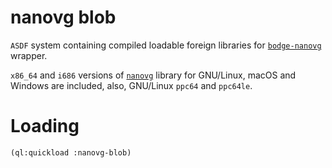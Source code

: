 # nanovg blob

`ASDF` system containing compiled loadable foreign libraries for
[`bodge-nanovg`](https://github.com/borodust/bodge-nanovg) wrapper.

`x86_64` and `i686` versions of [`nanovg`](https://github.com/memononen/nanovg) library for
GNU/Linux, macOS and Windows are included, also, GNU/Linux `ppc64` and
`ppc64le`.

# Loading
```lisp
(ql:quickload :nanovg-blob)
```
